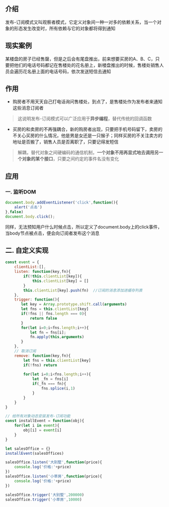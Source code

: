 ## 介绍
发布-订阅模式又叫观察者模式，它定义对象间一种一对多的依赖关系，当一个对象的形态发生改变时，所有依赖与它的对象都将得到通知
## 现实案例
某楼盘的房子已经售罄，但是之后会有尾盘推出，前来想要买房的A、B、C，只要把他们的电话号码都记在售楼处的花名册上，新楼盘推出的时候，售楼处销售人员会遍历花名册上面的电话号码，依次发送短信去通知
## 作用
* 购房者不用天天自己打电话询问售楼处，到点了，是售楼处作为发布者来通知这些消息订阅者  
>这说明发布-订阅模式可以广泛应用于**异步编程**，替代传统的回调函数
* 买房的和卖房的不再强耦合，新的购房者出现，只要把手机号码留下，卖房的不关心买房的什么情况，他是男是女还是一只猴子；同样买房的不关注卖方的地址是否搬了，销售人员是否离职了，只要记得发短信  
>解耦，替代对象之间硬编码的通信机制，**一个对象不用再显式地去调用另一个对象的某个接口**，只要之间约定的事件名没有变化
## 应用
### 一. 监听DOM
````js
document.body.addEventListener('click',function(){
    alert('点击')
},false)
document.body.click();
````
同样，无法预知用户什么时候点击，所以定义了document.body上的click事件，当body节点被点击，便会向订阅者发布这个消息
## 二. 自定义实现
````js
const event = {
    clientList:[],
    listen: function(key,fn){
        if(!this.clientList[key]){
            this.clientList[key] = []
        }
        this.clientList[key].push(fn)  //订阅的消息添加进缓存列表
    },
    trigger: function(){
       let key = Array.prototype.shift.call(arguments)
       let fns = this.clientList[key]
       if(!fns || fns.length === 0){
           return false
       }
       for(let i=0;i<fns.length;i++){
           let fn = fns[i];
           fn.apply(this,arguments)
       }
    },
    // 取消订阅
    remove: function(key,fn){
        let fns = this.clientList[key]
        if(!fns) return
        
        for(let i=0;i<fns.length;i++){
            let _fn = fns[i]
            if(_fn === fn){
                fns.splice(i,1)
            }
        }
    }
}

// 给所有对象动态安装发布-订阅功能
const installEvent = function(obj){
    for(let i in event){
        obj[i] = event[i]
    }
}

let salesOffice = {}
installEvent(salesOffices)

salesOffice.listen('大别墅',function(price){
    console.log('价格:'+price)
})
salesOffice.listen('小草房',function(price){
    console.log('价格:'+price)
})

salesOffice.trigger('大别墅',200000)
salesOffice.trigger('小草房',10000)
````